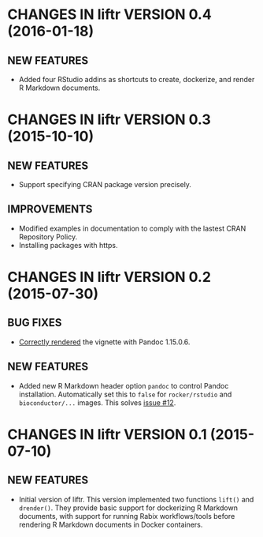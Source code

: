 # CHANGES IN liftr VERSION 0.4 (2016-01-18)

## NEW FEATURES

* Added four RStudio addins as shortcuts to create, dockerize, and render
  R Markdown documents.

# CHANGES IN liftr VERSION 0.3 (2015-10-10)

## NEW FEATURES

* Support specifying CRAN package version precisely.

## IMPROVEMENTS

* Modified examples in documentation to comply with the lastest CRAN Repository Policy.
* Installing packages with https.

# CHANGES IN liftr VERSION 0.2 (2015-07-30)

## BUG FIXES

* [Correctly rendered](https://github.com/rstudio/rmarkdown/issues/470) the vignette with Pandoc 1.15.0.6.

## NEW FEATURES

* Added new R Markdown header option `pandoc` to control Pandoc installation. Automatically set this to `false` for `rocker/rstudio` and `bioconductor/...` images. This solves [issue #12](https://github.com/road2stat/liftr/issues/12).

# CHANGES IN liftr VERSION 0.1 (2015-07-10)

## NEW FEATURES

* Initial version of liftr. This version implemented two functions `lift()` and `drender()`. They provide basic support for dockerizing R Markdown documents, with support for running Rabix workflows/tools before rendering R Markdown documents in Docker containers.
